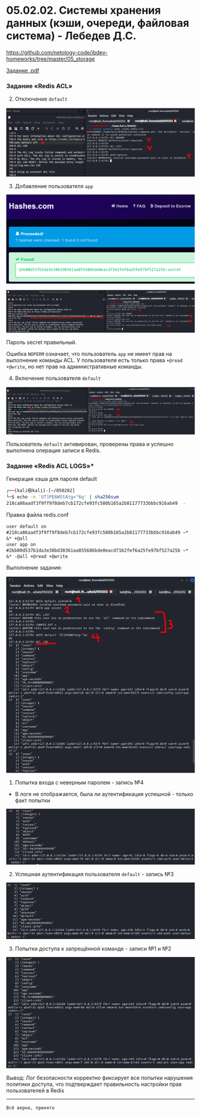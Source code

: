 # 05.02.02. Системы хранения данных (кэши, очереди, файловая система) - Лебедев Д.С.
https://github.com/netology-code/ibdev-homeworks/tree/master/05_storage

[Задание .pdf](_att/050202/050202_Домашнее%20задание%20к%20занятию%20Системы%20хранения%20данных%20-%20кеши,%20очереди,%20файловая%20система».pdf)
### Задание «Redis ACL»
2. Отключение `default`

![](_att/050202/050202-01-01.png)  

3. Добавление пользователя `app`

![](_att/050202/050202-01-02.png)  

![](_att/050202/050202-01-03.png)  

Пароль secret правильный.

Ошибка `NOPERM` означает, что пользователь `app` не имеет прав на выполнение команды ACL. У пользователя есть только права `+@read` `+@write`, но нет прав на административные команды.

4. Включение пользователя `default`

![](_att/050202/050202-01-04.png) 

Пользователь `default` активирован, проверены права и успешно выполнена операция записи в Redis.
### Задание «Redis ACL LOGS»*

Генерация хэша для пароля default
```sh
┌──(kali㉿kali)-[~/050202]
└─$ echo -n 'UT]PE6WStAtg="6q' | sha256sum
218ca86aadf3f9ff9f8deb7cb172cfe93fc580b165a2b81177733bbbc916ab49  -
```

Правка файла redis.conf
```
user default on #218ca86aadf3f9ff9f8deb7cb172cfe93fc580b165a2b81177733bbbc916ab49 ~* &* +@all
user app on #2bb80d537b1da3e38bd30361aa855686bde0eacd7162fef6a25fe97bf527a25b ~* &* -@all +@read +@write
```

Выполнение задания:

![](_att/050202/050202-02-01.png)

1. Попытка входа с неверным паролем - запись №4
- В логе не отображается, была ли аутентификация успешной - только факт попытки

![](_att/050202/050202-02-02.png)  

2. Успешная аутентификация пользователя `default` - запись №3

![](_att/050202/050202-02-03.png)  

3. Попытки доступа к запрещённой команде - записи №1 и №2

![](_att/050202/050202-02-04.png)  

Вывод: Лог безопасности корректно фиксирует все попытки нарушения политики доступа, что подтверждает правильность настройки прав пользователей в Redis

---
```
Всё верно, принято
```